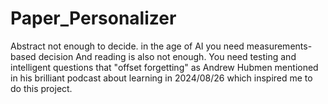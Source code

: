 # Paper_Personalizer
Abstract not enough to decide. in the age of AI you need measurements-based decision 
And reading is also not enough. You need testing and intelligent questions that "offset forgetting" as Andrew Hubmen mentioned in his brilliant podcast about learning in 2024/08/26 which inspired me to do this project. 
